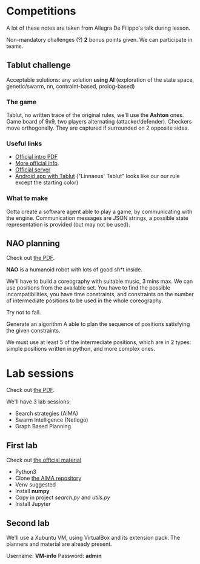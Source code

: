 # Competitions 
A lot of these notes are taken from Allegra De Filippo's talk during lesson.

Non-mandatory challenges (?) **2** bonus points given. We can participate in teams.

## Tablut challenge

Acceptable solutions: any solution **using AI** (exploration of the state space, genetic/swarm, nn, contraint-based, prolog-based)

### The game

Tablut, no written trace of the original rules, we'll use the **Ashton** ones. Game board of 9x9, two players alternating (attacker/defender). Checkers move orthogonally. They are captured if surrounded on 2 opposite sides. 

### Useful links

- [Official intro PDF](https://virtuale.unibo.it/pluginfile.php/612250/mod_resource/content/1/ChallengeAITablut2020-2021.pdf)
- [More official info](http://ai.unibo.it/games/tablut).
- [Official server](https://github.com/AGalassi/TablutCompetition)
- [Android app with Tablut](https://play.google.com/store/apps/details?id=com.fellhuhn.hnefatafl) ("Linnaeus' Tablut" looks like our our rule except the starting color)

### What to make

Gotta create a software agent able to play a game, by communicating with the engine. Communication messages are JSON strings, a possible state representation is provided (but may not be used). 

## NAO planning

Check out [the PDF](https://virtuale.unibo.it/pluginfile.php/612248/mod_resource/content/1/NAOPlanningChallenge2020-2021.pdf).

**NAO** is a humanoid robot with lots of good sh*t inside. 

We'll have to build a coreography with suitable music, 3 mins max. We can use positions from the available set. You have to find the possible incompatibilities, you have time constraints, and constraints on the number of intermediate positions to be used in the whole coreography. 

Try not to fall. 

Generate an algorithm A able to plan the sequence of positions satisfying the given constraints. 

We must use at least 5 of the intermediate positions, which are in 2 types: simple positions written in python, and more complex ones.

# Lab sessions

Check out [the PDF](https://virtuale.unibo.it/pluginfile.php/612251/mod_resource/content/1/Lab-VirtualMachineInstallation%2BRequirements.pdf).

We'll have 3 lab sessions:

- Search strategies (AIMA)
- Swarm Intelligence (Netlogo)
- Graph Based Planning

## First lab

Check out [the official material](https://virtuale.unibo.it/mod/folder/view.php?id=411632)

- Python3
- Clone [the AIMA repository](https://github.com/aimacode/aima-python)
- Venv suggested
- Install **numpy**
- Copy in project *search.py* and *utils.py*
- Install Jupyter

## Second lab

We'll use a Xubuntu VM, using VirtualBox and its extension pack. The planners and material are already present.

Username: **VM-info**	Password: **admin**



